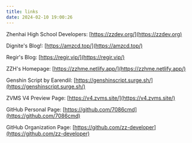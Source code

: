 ```yaml
---
title: links
date: 2024-02-10 19:00:26
---
```

Zhenhai High School Developers: [https://zzdev.org/](https://zzdev.org)

Dignite's Blog!: [https://amzcd.top/](https://amzcd.top/)

Regir's Blog: [https://regir.vip/](https://regir.vip/)

ZZH's Homepage: [https://zzhme.netlify.app/](https://zzhme.netlify.app/)

Genshin Script by Earendil: [https://genshinscript.surge.sh/](https://genshinscript.surge.sh/)

ZVMS V4 Preview Page: [https://v4.zvms.site/](https://v4.zvms.site/)

GitHub Personal Page: [https://github.com/7086cmd](https://github.com/7086cmd)

GitHub Organization Page: [https://github.com/zz-developer](https://github.com/zz-developer)
